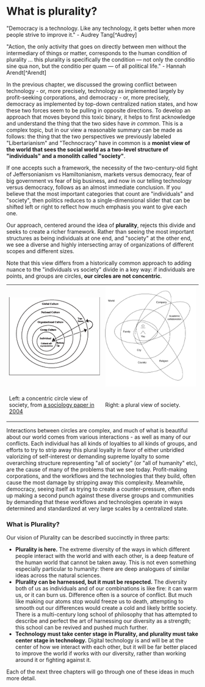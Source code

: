 # What is plurality?

"Democracy is a technology. Like any technology, it gets better when more people strive to improve it." - Audrey Tang[^Audrey]

"Action, the only activity that goes on directly between men without the intermediary of things or matter, corresponds to the human condition of plurality … this plurality is specifically the condition — not only the conditio sine qua non, but the conditio per quam — of all political life." - Hannah Arendt[^Arendt]

In the previous chapter, we discussed the growing conflict between technology - or, more precisely, technology as implemented largely by profit-seeking corporations, and democracy - or, more precisely, democracy as implemented by top-down centralized nation states, and how these two forces seem to be pulling in opposite directions. To develop an approach that moves beyond this toxic binary, it helps to first acknowledge and understand the thing that the two sides have _in common_. This is a complex topic, but in our view a reasonable summary can be made as follows: the thing that the two perspectives we previously labeled "Libertarianism" and "Technocracy" have in common is a **monist view of the world that sees the social world as a two-level structure of "individuals" and a monolith called "society"**.

If one accepts such a framework, the necessity of the two-century-old fight of Jeffersonianism vs Hamiltonianism, markets versus democracy, fear of big government vs fear of big business, and now in our telling technology versus democracy, follows as an almost immediate conclusion. If you believe that the most important categories that count are "individuals" and "society", then politics reduces to a single-dimensional slider that can be shifted left or right to reflect how much emphasis you want to give each one.

Our approach, centered around the idea of **plurality**, rejects this divide and seeks to create a richer framework. Rather than seeing the most important structures as being individuals at one end, and "society" at the other end, we see a diverse and highly intersecting array of organizations of different scopes and different sizes.

Note that this view differs from a historically common approach to adding nuance to the "individuals vs society" divide in a key way: if individuals are points, and groups are circles, **our circles are not concentric**.

<table><tr><td style="width:50%">

<img src="../../figs/circles1.png"/>

</td><td>
    
<img src="../../figs/circles2.png"/>
    
</td></tr><tr><td style="width:50%">

Left: a concentric circle view of society, from [a sociology paper in 2004](https://www.semanticscholar.org/paper/A-Dynamic%2C-Multi%E2%80%90Level-Model-of-Culture%3A-From-the-a-Erez-Gati/50c014cf2c4e5095a49d5315a150cd4491f0cecd)
    
</td><td>

Right: a plural view of society.
    
</td></tr></table>

Interactions between circles are complex, and much of what is beautiful about our world comes from various interactions - as well as many of our conflicts. Each individual has all kinds of loyalties to all kinds of groups, and efforts to try to strip away this plural loyalty in favor of either unbridled valorizing of self-interest or demanding supreme loyalty to some overarching structure representing "all of society" (or "all of humanity" etc), are the cause of many of the problems that we see today. Profit-making corporations, and the workflows and the technologies that they build, often cause the most damage by stripping away this complexity. Meanwhile, democracy, seeing itself as trying to create a counter-pressure, often ends up making a second punch against these diverse groups and communities by demanding that these workflows and technologies operate in ways determined and standardized at very large scales by a centralized state.

### What is Plurality?

Our vision of Plurality can be described succinctly in three parts:

* **Plurality is here.** The extreme diversity of the ways in which different people interact with the world and with each other, is a deep feature of the human world that cannot be taken away. This is not even something especially particular to humanity: there are deep analogues of similar ideas across the natural sciences.
* **Plurality can be harnessed, but it must be respected.**  The diversity both of us as individuals and of our combinations is like fire: it can warm us, or it can burn us. Difference often is a source of conflict. But much like making our atoms stop would freeze us to death, attempting to smooth out our differences would create a cold and likely brittle society. There is a multi-century long school of philosophy that has attempted to describe and perfect the art of harnessing our diversity as a strength; this school can be revived and pushed much further.
* **Technology must take center stage in Plurality, and plurality must take center stage in technology.** Digital technology is and will be at the center of how we interact with each other, but it will be far better placed to improve the world if works with our diversity, rather than working around it or fighting against it.

Each of the next three chapters will go through one of these ideas in much more detail.
